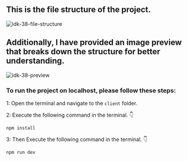 ## This is the file structure of the project.

![idk-38-file-structure](https://github.com/movevirtual/idk-tailwindkit-instruction/assets/136367781/ab140d4f-2864-432a-b777-2fa87e28ad87)

## Additionally, I have provided an image preview that breaks down the structure for better understanding.

![idk-38-preview](https://github.com/movevirtual/idk-tailwindkit-instruction/assets/136367781/24a3a7ad-6740-405c-86f7-c2ceb5773406)

### To run the project on localhost, please follow these steps:

1: Open the terminal and navigate to the `client` folder.

2: Execute the following command in the terminal. 👇

```
npm install
```

3: Then Execute the following command in the terminal. 👇

```
npm run dev
```
